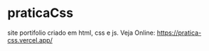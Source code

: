 # praticaCss
 site portifolio criado em html, css e js.
Veja Online: https://pratica-css.vercel.app/
